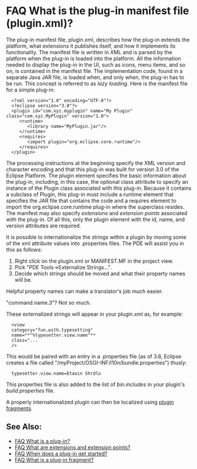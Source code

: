 

FAQ What is the plug-in manifest file (plugin.xml)?
===================================================

The plug-in manifest file, plugin.xml, describes how the plug-in extends the platform, what extensions it publishes itself, and how it implements its functionality. The manifest file is written in XML and is parsed by the platform when the plug-in is loaded into the platform. All the information needed to display the plug-in in the UI, such as icons, menu items, and so on, is contained in the manifest file. The implementation code, found in a separate Java JAR file, is loaded when, and only when, the plug-in has to be run. This concept is referred to as _lazy loading_. Here is the manifest file for a simple plug-in:

      <?xml version="1.0" encoding="UTF-8"?>
      <?eclipse version="3.0"?>
      <plugin id="com.xyz.myplugin" name="My Plugin" class="com.xyz.MyPlugin" version="1.0">
         <runtime>
            <library name="MyPlugin.jar"/>
         </runtime>
         <requires>
            <import plugin="org.eclipse.core.runtime"/>
         </requires>
      </plugin>

The processing instructions at the beginning specify the XML version and character encoding and that this plug-in was built for version 3.0 of the Eclipse Platform. The plugin element specifies the basic information about the plug-in, including, in this case, the optional class attribute to specify an instance of the Plugin class associated with this plug-in. Because it contains a subclass of Plugin, this plug-in must include a runtime element that specifies the JAR file that contains the code and a requires element to import the org.eclipse.core.runtime plug-in where the superclass resides. The manifest may also specify _extensions_ and _extension points_ associated with the plug-in. Of all this, only the plugin element with the id, name, and version attributes are required.

  
It is possible to internationalize the strings within a plugin by moving some of the xml attribute values into .properties files. The PDE will assist you in this as follows:

1.  Right click on the plugin.xml or MANIFEST.MF in the project view.
2.  Pick "PDE Tools->Externalize Strings...".
3.  Decide which strings should be moved and what their property names will be.

Helpful property names can make a translator's job much easier.

"command.name.3"? Not so much.

These externalized strings will appear in your plugin.xml as, for example:

      <view
      category="fun.with.typesetting"
      name=**"%typesetter.view.name"**
      class="...
      />

This would be paired with an entry in a .properties file (as of 3.6, Eclipse creates a file called "/myProject/OSGI-INF/l10n/bundle.properties") thusly:

      typesetter.view.name=Etaoin Shrdlu

This properties file is also added to the list of _bin.includes_ in your plugin's _build.properties_ file.

A properly internationalized plugin can then be localized using [plugin fragments](./FAQ_What_is_a_plug-in_fragment.md "FAQ What is a plug-in fragment?").

See Also:
---------

*   [FAQ What is a plug-in?](./FAQ_What_is_a_plug-in.md "FAQ What is a plug-in?")
*   [FAQ What are extensions and extension points?](./FAQ_What_are_extensions_and_extension_points.md "FAQ What are extensions and extension points?")
*   [FAQ When does a plug-in get started?](./FAQ_When_does_a_plug-in_get_started.md "FAQ When does a plug-in get started?")
*   [FAQ What is a plug-in fragment?](./FAQ_What_is_a_plug-in_fragment.md "FAQ What is a plug-in fragment?")

